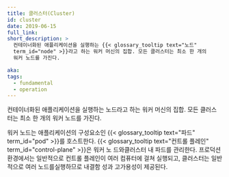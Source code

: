 ```yaml
---
title: 클러스터(Cluster)
id: cluster
date: 2019-06-15
full_link:
short_description: >
  컨테이너화된 애플리케이션을 실행하는 {{< glossary_tooltip text="노드"
  term_id="node" >}}라고 하는 워커 머신의 집합. 모든 클러스터는 최소 한 개의
  워커 노드를 가진다.

aka:
tags:
  - fundamental
  - operation
---
```


컨테이너화된 애플리케이션을 실행하는 노드라고 하는 워커 머신의 집합. 모든 클러스
터는 최소 한 개의 워커 노드를 가진다.

<!--more-->

워커 노드는 애플리케이션의 구성요소인
{{< glossary_tooltip text="파드" term_id="pod" >}}를 호스트한다.
{{< glossary_tooltip text="컨트롤 플레인" term_id="control-plane" >}}은 워커 노
드와클러스터 내 파드를 관리한다. 프로덕션 환경에서는 일반적으로 컨트롤 플레인이
여러 컴퓨터에 걸쳐 실행되고, 클러스터는 일반적으로 여러 노드를실행하므로 내결함
성과 고가용성이 제공된다.
